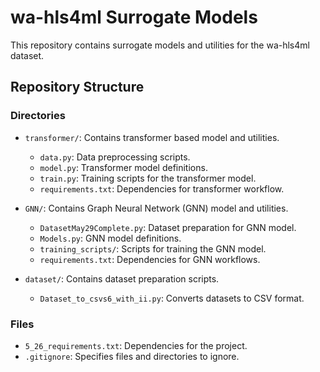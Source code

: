 # wa-hls4ml Surrogate Models

This repository contains surrogate models and utilities for the wa-hls4ml dataset.

## **Repository Structure**

### **Directories**
- `transformer/`: Contains transformer based model and utilities.
  - `data.py`: Data preprocessing scripts.
  - `model.py`: Transformer model definitions.
  - `train.py`: Training scripts for the transformer model.
  - `requirements.txt`: Dependencies for transformer workflow.

- `GNN/`: Contains Graph Neural Network (GNN) model and utilities.
  - `DatasetMay29Complete.py`: Dataset preparation for GNN model.
  - `Models.py`: GNN model definitions.
  - `training_scripts/`: Scripts for training the GNN model.
  - `requirements.txt`: Dependencies for GNN workflows.

- `dataset/`: Contains dataset preparation scripts.
  - `Dataset_to_csvs6_with_ii.py`: Converts datasets to CSV format.

### **Files**
- `5_26_requirements.txt`: Dependencies for the project.
- `.gitignore`: Specifies files and directories to ignore.
